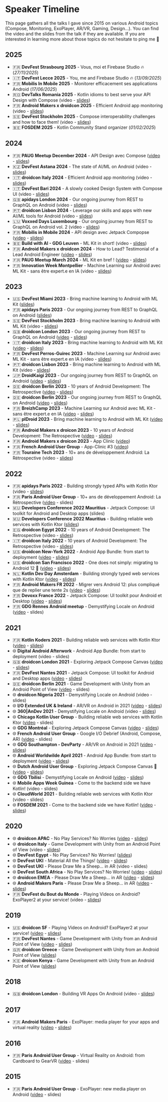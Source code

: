 # Speaker Timeline
This page gathers all the talks I gave since 2015 on various Android topics (Compose, Monitoring, ExoPlayer, AR/VR, Gaming, Design...). You can find the video and the slides from the talk if they are available. If you are interested in learning more about those topics do not hesitate to ping me 🙂

## 2025
- 🇫🇷 **DevFest Strasbourg 2025** - Vous, moi et Firebase Studio 🔥 (_27/11/2025_)
- 🇮🇹 **DevFest Lecce 2025** - You, me and Firebase Studio 🔥 (_13/09/2025_)
- 🇫🇷 **Mobilis In Mobile 2025** - Monitorer efficacement ses applications Android (_17/06/2025_)
- 🇷🇴 **DevTalks Romania 2025** - Kotlin idioms to best serve your API Design with Compose (video - [slides](https://speakerdeck.com/oleur/kotlin-idioms-to-best-serve-your-design-system-with-compose))
- 🇫🇷 **Android Makers x droidcon 2025** - Efficient Android app monitoring (video - [slides](https://speakerdeck.com/oleur/efficient-android-app-monitoring))
- 🇸🇪 **DevFest Stockholm 2025** - Compose interoperability challenges and how to face them! (video - [slides](https://speakerdeck.com/oleur/compose-interoperability-challenges-and-how-to-face-them))
- 🇧🇪 **FOSDEM 2025** - Kotlin Community Stand organizer (_01/02/2025_)

## 2024
- 🇫🇷 **PAUG Meetup December 2024** - API Design avec Compose ([video](https://www.youtube.com/watch?v=Y-UFPa8SH_4) - [slides](https://speakerdeck.com/oleur/api-design-with-compose))
- 🇰🇿 **DevFest Astana 2024** - The state of AI/ML on Android (video - [slides](https://speakerdeck.com/oleur/ml-tools-for-android))
- 🇮🇹 **droidcon Italy 2024** - Efficient Android app monitoring (video - [slides](https://speakerdeck.com/oleur/efficient-android-app-monitoring))
- 🇮🇹 **DevFest Bari 2024** - A slowly cooked Design System with Compose UI (video - [slides](https://speakerdeck.com/oleur/api-design-with-compose))
- 🇬🇧 **apidays London 2024** - Our ongoing journey from REST to GraphQL on Android (video - [slides](https://speakerdeck.com/oleur/our-ongoing-journey-from-rest-to-graphql-on-android-vol-2))
- 🇵🇹 **droidcon Lisbon 2024** - Leverage our skills and apps with new AI/ML tools for Android (video - [slides](https://speakerdeck.com/oleur/ml-tools-for-android))
- 🇱🇺 **Voxxed Days Luxembourg** - Our ongoing journey from REST to GraphQL on Android vol. 2 (video - [slides](https://speakerdeck.com/oleur/our-ongoing-journey-from-rest-to-graphql-on-android-vol-2))
- 🇫🇷 **Mobilis in Mobile 2024** - API design avec Jetpack Compopse ([video](https://www.youtube.com/watch?v=RYc0g8kjNrM&list=PLxisTSMitjRdU_2XX0rEHXbXO0dQsQF88&index=17) - [slides](https://speakerdeck.com/oleur/api-design-with-compose))
- 🇧🇪 **Build with AI - GDG Leuven** - ML Kit in short! (video - [slides](https://speakerdeck.com/oleur/bring-machine-learning-to-android-with-ml-kit))
- 🇫🇷 **Android Makers x droidcon 2024** - How to Lead? Testimonial of a Lead Android Engineer ([video](https://www.youtube.com/watch?v=xGWwIE3p9PA) - [slides](https://speakerdeck.com/oleur/how-to-lead-testimonial-of-a-lead-android-engineer))
- 🇫🇷 **PAUG Meetup March 2024** - ML Kit en bref ! ([video](https://www.youtube.com/watch?v=cUq_oV11rMc) - [slides](https://speakerdeck.com/oleur/bring-machine-learning-to-android-with-ml-kit))
- 🇫🇷 **Innovation Week Montpellier** - Machine Learning sur Android avec ML Kit - sans être expert.e en IA (video - [slides](https://speakerdeck.com/oleur/bring-machine-learning-to-android-with-ml-kit))

## 2023
- 🇺🇸 **DevFest Miami 2023** - Bring machine learning to Android with ML Kit ([slides](https://speakerdeck.com/oleur/bring-machine-learning-to-android-with-ml-kit))
- 🇫🇷 **apidays Paris 2023** - Our ongoing journey from REST to GraphQL on Android ([slides](https://speakerdeck.com/oleur/our-ongoing-journey-from-rest-to-graphql-on-android))
- 🇸🇪 **DevFest Stockholm 2023** - Bring machine learning to Android with ML Kit (video - [slides](https://speakerdeck.com/oleur/bring-machine-learning-to-android-with-ml-kit))
- 🇬🇧 **droidcon London 2023** - Our ongoing journey from REST to GraphQL on Android ([video](https://www.droidcon.com/2023/11/15/our-ongoing-journey-from-rest-to-graphql-on-android-2/) - [slides](https://speakerdeck.com/oleur/our-ongoing-journey-from-rest-to-graphql-on-android))
- 🇮🇹 **droidcon Italy 2023** - Bring machine learning to Android with ML Kit ([video](https://www.youtube.com/watch?v=5PosQrFelNA) - [slides](https://speakerdeck.com/oleur/bring-machine-learning-to-android-with-ml-kit))
- 🇫🇷 **DevFest Perros-Guirec 2023** - Machine Learning sur Android avec ML Kit - sans être expert.e en IA (video - [slides](https://speakerdeck.com/oleur/bring-machine-learning-to-android-with-ml-kit))
- 🇵🇹 **droidcon Lisbon 2023** - Bring machine learning to Android with ML Kit (video - [slides](https://speakerdeck.com/oleur/bring-machine-learning-to-android-with-ml-kit))
- 🇯🇵 **DroidKaigi 2023** - Our ongoing journey from REST to GraphQL on Android ([video](https://www.youtube.com/watch?v=5rG1NF40PhE) - [slides](https://speakerdeck.com/oleur/our-ongoing-journey-from-rest-to-graphql-on-android-f5a941c1-6cea-4547-b9b6-633c4d0f0c9a))
- 🇩🇪 **droidcon Berlin 2023** - 10 years of Android Development: The Retrospective ([video](https://www.droidcon.com/2023/07/31/10-years-of-android-development-the-retrospective-2/) - [slides](https://speakerdeck.com/oleur/10-years-of-android-development-the-retrospective-1b181a87-9a99-4a82-bd83-b2e4a01fe1b9))
- 🇩🇪 **droidcon Berlin 2023** - Our ongoing journey from REST to GraphQL on Android ([video](https://www.droidcon.com/2023/07/31/our-ongoing-journey-from-rest-to-graphql-on-android/) - [slides](https://speakerdeck.com/oleur/our-ongoing-journey-from-rest-to-graphql-on-android))
- 🇫🇷 **BreizhCamp 2023** - Machine Learning sur Android avec ML Kit - sans être expert.e en IA ([video](https://www.youtube.com/watch?v=e9muzM6HWB0&list=PLv7xGPH0RMUQC6eKGeEXO4PzvKdsU7z2j&index=41) - [slides](https://speakerdeck.com/oleur/bring-machine-learning-to-android-with-ml-kit))
- 🇵🇱 **plDroid 2023** - Bring machine learning to Android with ML Kit ([video](https://www.youtube.com/watch?v=-wlsTsXd75I) - [slides](https://speakerdeck.com/oleur/bring-machine-learning-to-android-with-ml-kit))
- 🇫🇷 **Android Makers x droicon 2023** - 10 years of Android Development: The Retrospective ([video](https://www.youtube.com/watch?v=knLwKJKapMU) - [slides](https://speakerdeck.com/oleur/10-years-of-android-development-the-retrospective-1b181a87-9a99-4a82-bd83-b2e4a01fe1b9))
- 🇫🇷 **Android Makers x droicon 2023** - App Clinic ([video](https://www.youtube.com/watch?v=DTR8M46tD5Y))
- 🇫🇷 **French Android User Group** - App-Clinic #3 ([video](https://www.youtube.com/watch?v=JZuCl0WgqI0))
- 🇫🇷 **Touraine Tech 2023** - 10+ ans de développement Android: La Rétrospective (video - [slides](https://speakerdeck.com/oleur/10-years-of-android-development-the-retrospective-1b181a87-9a99-4a82-bd83-b2e4a01fe1b9))

## 2022
- 🇫🇷 **apidays Paris 2022** - Building strongly typed APIs with Kotlin Ktor (video - [slides](https://speakerdeck.com/oleur/building-strongly-typed-web-services-with-kotlin-ktor))
- 🇫🇷 **Paris Android User Group** - 10+ ans de développement Android: La Rétrospective ([video](https://www.youtube.com/watch?v=RfXcD87Fpaw) - slides)
- 🇲🇺 **Developers Conference 2022 Mauritius** - Jetpack Compose: UI toolkit for Android and Desktop apps (slides)
- 🇲🇺 **Developers Conference 2022 Mauritius** - Building reliable web services with Kotlin Ktor ([slides](https://speakerdeck.com/oleur/building-strongly-typed-web-services-with-kotlin-ktor))
- 🇪🇬 **droidcon Egypt 2022** - 10 years of Android Development: The Retrospective (video - [slides](https://speakerdeck.com/oleur/10-years-of-android-development-the-retrospective))
- 🇮🇹 **droidcon Italy 2022** - 10 years of Android Development: The Retrospective (video - [slides](https://speakerdeck.com/oleur/10-years-of-android-development-the-retrospective))
- 🇺🇸 **droidcon New-York 2022** - Android App Bundle: from start to deployment ([video](https://www.droidcon.com/2022/09/29/android-app-bundle-from-start-to-deployment/) - [slides](https://speakerdeck.com/oleur/android-app-bundle-from-start-to-deployment-b8515c56-5123-4f86-bdc8-b0ff9df44951))
- 🇺🇸 **droidcon San Francisco 2022** - One does not simply: migrating to Android 12 🤯 ([video](https://www.droidcon.com/2022/06/28/one-does-not-simply-migrating-to-android-12/) - [slides](https://speakerdeck.com/oleur/one-does-not-simply-migrating-to-android-12))
- 🇳🇱 **Kotlin Dev Day Amsterdam** - Building strongly typed web services with Kotlin Ktor ([video](https://www.youtube.com/watch?v=eAOvqAAxRIQ) - [slides](https://speakerdeck.com/oleur/building-strongly-typed-web-services-with-kotlin-ktor))
- 🇫🇷 **Android Makers FR 2022** - Migrer vers Android 12: plus compliqué que de replier une tente 2s ([video](https://www.youtube.com/watch?v=GtpI3EiRkyY) - [slides](https://speakerdeck.com/oleur/migrer-vers-android-12-plus-complique-que-de-replier-une-tente-2s))
- 🇫🇷 **Devoxx France 2022** - Jetpack Compose: UI toolkit pour Android et Desktop ([video](https://www.youtube.com/watch?v=kCo_ug3Bkxw) - [slides](https://speakerdeck.com/oleur/jetpack-compose-ui-toolkit-for-android-and-desktop-apps))
- 🇫🇷 **GDG Rennes Android meetup** - Demystifying Locale on Android ([video](https://www.youtube.com/watch?v=u_b0DZgjwts) - slides)

## 2021
- 🇫🇷 **Kotlin Koders 2021** - Building reliable web services with Kotlin Ktor ([video](https://www.youtube.com/watch?v=mviCsk2bh6w) - [slides](https://speakerdeck.com/oleur/building-reliable-web-services-with-kotlin-ktor))
- 🌐 **Digital Android Afterwork** - Android App Bundle: from start to deployment (video - slides)
- 🇬🇧 **droidcon London 2021** - Exploring Jetpack Compose Canvas ([video](https://www.droidcon.com/2021/11/18/exploring-jetpack-compose-canvas/) - [slides](https://speakerdeck.com/oleur/exploring-jetpack-compose-canvas-d5900161-9f30-4981-b208-f4321aeb9641))
- 🇫🇷 **DevFest Nantes 2021** - Jetpack Compose: UI toolkit for Android and Desktop apps ([video](https://www.youtube.com/watch?v=9wiR7OXg5ig) - [slides](https://speakerdeck.com/oleur/jetpack-compose-ui-toolkit-for-android-and-desktop-apps))
- 🇩🇪 **droidcon Berlin 2021** - Game Development with Unity from an Android Point of View ([video](https://www.droidcon.com/2021/11/10/game-development-with-unity-from-an-android-point-of-view/) - slides)
- 🌐 **droidcon Nigeria 2021** - Demystifying Locale on Android (video - slides)
- 🌐 **I/O Extended UK & Ireland** - AR/VR on Android in 2021 ([video](https://youtu.be/MopzaUUZbjw?t=4668) - [slides](https://speakerdeck.com/oleur/vr-on-android-in-2021))
- 🌐 **360|AnDev 2021** - Demystifying Locale on Android (video - [slides](https://speakerdeck.com/oleur/demystifying-locale-on-android-e9c40efc-0d67-4205-a12e-d646b3276082))
- 🌐 **Chicago Kotlin User Group** - Building reliable web services with Kotlin Ktor ([video](https://www.youtube.com/watch?v=Ilr6O0PlbeA) - slides)
- 🌐 **GDG Montréal** - Exploring Jetpack Compose Canvas ([video](https://www.youtube.com/watch?v=OVdPe-FCDwM) - [slides](https://speakerdeck.com/oleur/exploring-jetpack-compose-canvas-630fe5cd-6a36-4b29-b5ce-1371c248c87a))
- 🌐 **French Android User Group** - Google I/O Debrief (Android, Compose, AR) ([video](https://www.youtube.com/watch?v=UrzXIN6Hu2Y) - slides)
- 🌐 **GDG Southampton - DevParty** - AR/VR on Android in 2021 ([video](https://www.youtube.com/watch?v=c8ugVMzdHwU) - [slides](https://speakerdeck.com/oleur/vr-on-android-in-2021))
- 🌐 **Android Worldwilde April 2021** - Android App Bundle: from start to deployment ([video](https://www.youtube.com/watch?v=jdANyUIFV68) - [slides](https://speakerdeck.com/oleur/android-app-bundle-from-start-to-deployment))
- 🌐 **Dutch Android User Group** - Exploring Jetpack Compose Canvas 🎨 ([video](https://www.youtube.com/watch?v=HtaRmOjkk64) - [slides](https://speakerdeck.com/oleur/exploring-jetpack-compose-canvas))
- 🌐 **GDG Tbilisi** - Demystifying Locale on Android ([video](https://www.youtube.com/watch?v=fe6n_Oi5BtM) - [slides](https://speakerdeck.com/oleur/demystifying-locale-on-android))
- 🌐 **Mobile Apps Week Guinea** - Come to the backend side we have Kotlin! (video - slides)
- 🌐 **CloudWorld 2021** - Building reliable web services with Kotlin Ktor (video - slides)
- 🌐 **FOSDEM 2021** - Come to the backend side we have Kotlin! ([video](https://video.fosdem.org/2021/D.kotlin/come_to_the_backend_side.webm) - [slides](https://speakerdeck.com/oleur/come-to-the-backend-side-we-have-kotlin))

## 2020
- 🌐 **droidcon APAC** - No Play Services? No Worries ([video](https://www.droidcon.com/media-detail?video=491025043) - [slides](https://speakerdeck.com/oleur/no-play-services-no-worries-24e9d3bd-a8e0-49d5-a7ba-8506fde4d546))
- 🌐 **droidcon Italy** - Game Development with Unity from an Android Point of View (video - [slides](https://speakerdeck.com/oleur/game-development-with-unity-from-an-android-point-of-view-550ac739-1261-4c14-86d3-c5810ecb34ac))
- 🌐 **DevFest Egypt** - No Play Services? No Worries! ([slides](https://speakerdeck.com/oleur/no-play-service-no-worries))
- 🌐 **DevFest UKI** - Material All the Things! ([video](https://youtu.be/803jB3RLi_s?t=24460) - [slides](https://speakerdeck.com/oleur/material-all-the-things))
- 🌐 **DevFest UKI** - Please Draw Me a Sheep... in AR (video - slides)
- 🌐 **DevFest South Africa** - No Play Services? No Worries! ([video](https://www.youtube.com/watch?v=Y1n5nl15174) - [slides](https://speakerdeck.com/oleur/no-play-services-no-worries))
- 🌐 **droidcon EMEA** - Please Draw Me a Sheep... in AR ([video](https://www.droidcon.com/media-detail?video=470526121) - [slides](https://speakerdeck.com/oleur/please-draw-me-a-sheep-dot-dot-dot-in-ar-6a446b2b-44c4-459a-b243-68f9a8ad1725))
- 🌐 **Android Makers Paris** - Please Draw Me a Sheep... in AR ([video](https://www.youtube.com/watch?v=f0X_Z8QpEjs) - [slides](https://speakerdeck.com/oleur/please-draw-me-a-sheep-dot-dot-dot-in-ar))
- 🇫🇷 **DevFest du Bout du Monde** - Playing Videos on Android? ExoPlayer2 at your service! (video - [slides](https://speakerdeck.com/oleur/playing-videos-on-android-exoplayer2-at-your-service-bd716a69-e7ca-4f06-aa4a-611dc6705638))

## 2019
- 🇺🇸 **droidcon SF** - Playing Videos on Android? ExoPlayer2 at your service! ([video](https://www.droidcon.com/media-detail?video=380848856) - [slides](https://speakerdeck.com/oleur/playing-videos-on-android-exoplayer2-at-your-service))
- 🇫🇷 **DevFest Nantes** - Game Development with Unity from an Android Point of View ([video](https://www.youtube.com/watch?v=G8q7UK3LZlM) - [slides](https://speakerdeck.com/oleur/game-development-with-unity-from-an-android-point-of-view-at-devfestnantes))
- 🇬🇷 **droidcon Greece** - Game Development with Unity from an Android Point of View ([slides](https://speakerdeck.com/oleur/game-development-with-unity-from-an-android-point-of-view-4db883ca-ea16-4de8-b2b9-195057975fcf))
- 🇰🇪 **droicon Kenya** - Game Development with Unity from an Android Point of View ([slides](https://speakerdeck.com/oleur/game-development-with-unity-from-an-android-point-of-view))

## 2018
- 🇬🇧 **droidcon London** - Building VR Apps On Android (video - [slides](https://speakerdeck.com/oleur/building-vr-apps-on-android))

## 2017
- 🇫🇷 **Android Makers Paris** - ExoPlayer: media player for your apps and virtual reality ([video](https://www.youtube.com/watch?v=NvDoNB5bZeA) - [slides](https://speakerdeck.com/oleur/exoplayer-player-multimedia-pour-les-applications-et-la-realite-virtuelle))

## 2016
- 🇫🇷 **Paris Android User Group** - Virtual Reality on Android: from Cardboard to GearVR ([video](https://www.youtube.com/watch?v=qZSFPeOFJFY) - slides)

## 2015
- 🇫🇷 **Paris Android User Group** - ExoPlayer: new media player on Android ([video](https://www.youtube.com/watch?v=zchp8HmnXLE) - slides)
